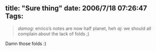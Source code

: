 title: "Sure thing"
date: 2006/7/18 07:26:47
Tags: 
---
<blockquote>
<em>damog</em>: enrico&#8217;s notes are now half planet, heh
<em>aj</em>: we should all complain about the lack of folds ;)</blockquote>
Damn those folds :)
